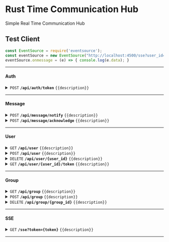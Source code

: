 # Rust Time Communication Hub

Simple Real Time Communication Hub

## Test Client

```javascript
const EventSource = require('eventsource');
const eventSource = new EventSource("http://localhost:4500/sse?user_id=ricardo");
eventSource.onmessage = (e) => { console.log(e.data); }
```


------------------------------------------------------------------------------------------

#### Auth

<details>
<summary><code>POST</code> <code><b>/api/auth/token</b></code> <code>{{description}}</code></summary>

##### Parameters

> None

##### Payload

```json
{
    "client_id": "",
    "client_secret": ""
}
```

##### Responses

> | http code     | content-type                      | response                                                            |
> |---------------|-----------------------------------|---------------------------------------------------------------------|
> | `200`         | `application/json`                | `{"access_token":"xxx","type":"Bearer"}`                                |
> | `400`         | `application/json`                | `{"error":"Invalid client credentials"}`                            |

##### Example cURL

> curl -X POST -H "Content-Type: application/json" --data @post.json http://localhost:4501/api/auth/token


</details>

------------------------------------------------------------------------------------------

#### Message

<details>
<summary><code>POST</code> <code><b>/api/message/notify</b></code> <code>{{description}}</code></summary>

##### Parameters

> Empty

##### Responses

> Empty

##### Example cURL

> Empty

</details>
<details>
<summary><code>POST</code> <code><b>/api/message/acknowledge</b></code> <code>{{description}}</code></summary>

##### Parameters

> Empty

##### Responses

> Empty

##### Example cURL

> Empty

</details>

------------------------------------------------------------------------------------------

#### User

<details>
<summary><code>GET</code> <code><b>/api/user</b></code> <code>{{description}}</code></summary>

##### Parameters

> Empty

##### Responses

> Empty

##### Example cURL

> Empty

</details>
<details>
<summary><code>POST</code> <code><b>/api/user</b></code> <code>{{description}}</code></summary>

##### Parameters

> Empty

##### Responses

> Empty

##### Example cURL

> Empty

</details>
<details>
<summary><code>DELETE</code> <code><b>/api/user/{user_id}</b></code> <code>{{description}}</code></summary>

##### Parameters

> Empty

##### Responses

> Empty

##### Example cURL

> Empty

</details>
<details>
<summary><code>GET</code> <code><b>/api/user/{user_id}/token</b></code> <code>{{description}}</code></summary>

##### Parameters

> Empty

##### Responses

> Empty

##### Example cURL

> Empty

</details>

------------------------------------------------------------------------------------------

#### Group

<details>
<summary><code>GET</code> <code><b>/api/group</b></code> <code>{{description}}</code></summary>

##### Parameters

> Empty

##### Responses

> Empty

##### Example cURL

> Empty

</details>
<details>
<summary><code>POST</code> <code><b>/api/group</b></code> <code>{{description}}</code></summary>

##### Parameters

> Empty

##### Responses

> Empty

##### Example cURL

> Empty

</details>
<details>
<summary><code>DELETE</code> <code><b>/api/group/{group_id}</b></code> <code>{{description}}</code></summary>

##### Parameters

> Empty

##### Responses

> Empty

##### Example cURL

> Empty

</details>

------------------------------------------------------------------------------------------

#### SSE

<details>
<summary><code>GET</code> <code><b>/sse?token={token}</b></code> <code>{{description}}</code></summary>

##### Parameters

> | name              |  type     | data type      | description                                 |
> |-------------------|-----------|----------------|---------------------------------------------|
> | `token`           |  required | string         | The access token provided by the application|

##### Responses

> | http code     | content-type                      | response                                                            |
> |---------------|-----------------------------------|---------------------------------------------------------------------|
> | `200`         | `text/event-stream`               | Server Side Event Stream                                            |
> | `400`         | `application/json`                | `{"error": ""}`                                                     |


##### Example cURL

> curl -N http://localhost:4500/sse?token=xxx

</details>

------------------------------------------------------------------------------------------